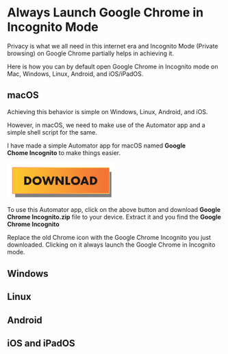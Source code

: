 # Always Launch Google Chrome in Incognito Mode

Privacy is what we all need in this internet era and Incognito Mode (Private browsing) on Google Chrome partially helps in achieving it.

Here is how you can by default open Google Chrome in Incognito mode on Mac, Windows, Linux, Android, and iOS/iPadOS.

## macOS

Achieving this behavior is simple on Windows, Linux, Android, and iOS. 

However, in macOS, we need to make use of the Automator app and a simple shell script for the same.

I have made a simple Automator app for macOS named **Google Chome Incognito** to make things easier.

<a href="#"><img src="assets/download.png" style="width:250px;height:auto" /></a>

To use this Automator app, click on the above button and download **Google Chrome Incognito.zip** file to your device. Extract it and you find the **Google Chrome Incognito**

Replace the old Chrome icon with the Google Chrome Incognito you just downloaded. Clicking on it always launch the Google Chrome in Incognito mode. 


## Windows

## Linux

## Android

## iOS and iPadOS